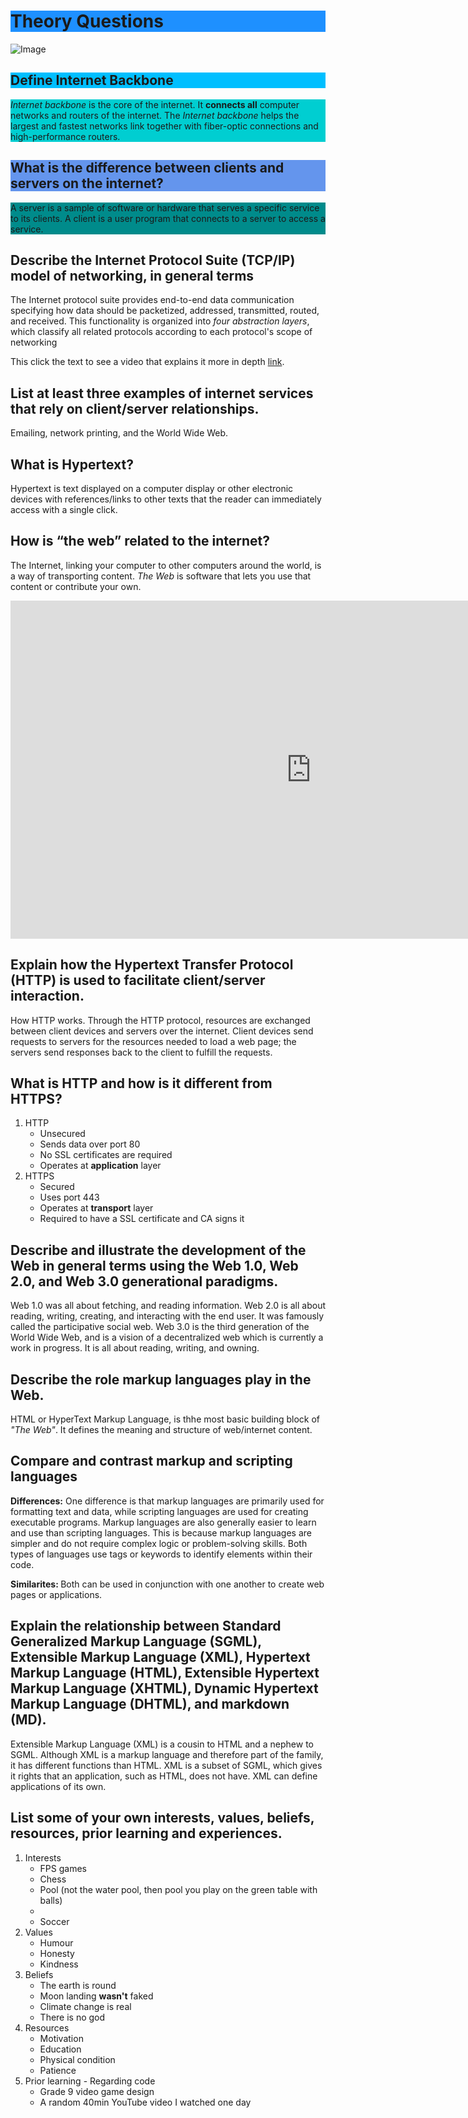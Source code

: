<h1 style="background-color:DodgerBlue;">Theory Questions</h1>
<p><img alt="Image" title="icon" src="https://cdn-icons-png.flaticon.com/512/3770/3770755.png" /></p>
<h2 style="background-color:DeepSkyBlue;">Define Internet Backbone</h2>
<p style="background-color:DarkTurquoise;"><em>Internet backbone</em> is the core of the internet. It <strong>connects all</strong> computer networks and routers of the internet. The <em>Internet backbone</em> helps the largest and fastest networks link together with fiber-optic connections and high-performance routers.</p>

<h2 style="background-color:CornflowerBlue;">What is the difference between clients and servers on the internet?</h2>
<p style="background-color:DarkCyan;"> A server is a sample of software or hardware that serves a specific service to its clients. A client is a user program that connects to a server to access a service. </p>

<h2> Describe the Internet Protocol Suite (TCP/IP) model of networking, in general terms</h2>
<p> The Internet protocol suite provides end-to-end data communication specifying how data should be packetized, addressed, transmitted, routed, and received. This functionality is organized into <em>four abstraction layers</em>, which classify all related protocols according to each protocol's scope of networking </p>
<p>This click the text to see a video that explains it more in depth <a href="https://youtu.be/HFRU01uS9nA">link</a>.</p>

<h2> List at least three examples of internet services that rely on client/server relationships. </h2>
<p> Emailing, network printing, and the World Wide Web. </p>

<h2> What is Hypertext? </h2>
<p>Hypertext is text displayed on a computer display or other electronic devices with references/links to other texts that the reader can immediately access with a single click.</p>

<h2> How is <strong>“the web”</strong> related to the internet? </h2>
<p> The Internet, linking your computer to other computers around the world, is a way of transporting content. <em>The Web</em> is software that lets you use that content or contribute your own. </p>

<iframe width="962" height="541" src="https://www.youtube.com/embed/CX_HyY3kbZw" title="The Internet vs. The Web" frameborder="0" allow="accelerometer; autoplay; clipboard-write; encrypted-media; gyroscope; picture-in-picture; web-share" allowfullscreen></iframe>

<h2> Explain how the Hypertext Transfer Protocol (HTTP) is used to facilitate client/server interaction. </h2>
<p> How HTTP works. Through the HTTP protocol, resources are exchanged between client devices and servers over the internet. Client devices send requests to servers for the resources needed to load a web page; the servers send responses back to the client to fulfill the requests. </p>

<h2> What is HTTP and how is it different from HTTPS? </h2>
<ol>
  <li>HTTP <ul>
    <li>Unsecured</li>
    <li>Sends data over port 80</li>
    <li>No SSL certificates are required</li>
    <li>Operates at <strong>application</strong> layer</li>
  </ul></li>
  <li>HTTPS <ul>
    <li>Secured</li>
    <li>Uses port 443</li>
    <li>Operates at <strong>transport</strong> layer</li>
    <li>Required to have a SSL certificate and CA signs it</li>
  </ul></li>
</ol>

<h2>Describe and illustrate the development of the Web in general terms using the Web 1.0, Web 2.0, and Web 3.0 generational paradigms.</h2>
<p> Web 1.0 was all about fetching, and reading information. Web 2.0 is all about reading, writing, creating, and interacting with the end user. It was famously called the participative social web. Web 3.0 is the third generation of the World Wide Web, and is a vision of a decentralized web which is currently a work in progress. It is all about reading, writing, and owning.</p>

<h2> Describe the role markup languages play in the Web. </h2>
<p> HTML or HyperText Markup Language, is thhe most basic building block of <em>"The Web"</em>. It defines the meaning and structure of web/internet content. </p>

<h2>Compare and contrast markup and scripting languages</h2>
<p> <strong>Differences:</strong> One difference is that markup languages are primarily used for formatting text and data, while scripting languages are used for creating executable programs. 
Markup languages are also generally easier to learn and use than scripting languages. This is because markup languages are simpler and do not require complex logic or problem-solving skills. Both types of languages use tags or keywords to identify elements within their code.

 <strong>Similarites: </strong>Both can be used in conjunction with one another to create web pages or applications.</p>

 <h2> Explain the relationship between Standard Generalized Markup Language (SGML), Extensible Markup Language (XML), Hypertext Markup Language (HTML), Extensible Hypertext Markup Language (XHTML), Dynamic Hypertext Markup Language (DHTML), and markdown (MD).</h2>
 <p>Extensible Markup Language (XML) is a cousin to HTML and a nephew to SGML. Although XML is a markup language and therefore part of the family, it has different functions than HTML. XML is a subset of SGML, which gives it rights that an application, such as HTML, does not have. XML can define applications of its own. </p>

 <h2> List some of your own interests, values, beliefs, resources, prior learning and experiences.</h2>
<ol>
  <li>Interests <ul>
    <li>FPS games</li>
    <li>Chess</li>
    <li>Pool (not the water pool, then pool you play on the green table with balls) <li>
    <li>Soccer</li>
  </ul></li>
  <li>Values<ul>
    <li>Humour</li>
    <li>Honesty</li>     
     <li>Kindness</li>
  </ul></li>
  <li>Beliefs<ul>
    <li>The earth is round</li>
    <li>Moon landing <strong> wasn't</strong> faked </li>
    <li>Climate change is real </li>
    <li>There is no god</li>
  </ul></li>
  <li>Resources<ul>
    <li>Motivation</li>
    <li>Education</li>
    <li>Physical condition</li>
    <li>Patience</li>
  </ul></li>
  <li>Prior learning - Regarding code<ul>
    <li>Grade 9 video game design</li>
    <li>A random 40min YouTube video I watched one day </li>
  </ul></li>
</ol>